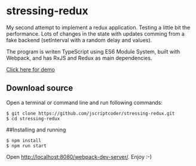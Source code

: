 # stressing-redux
My second attempt to implement a redux application. Testing a little bit the performance. Lots of changes in the state with updates comming from a fake backend (setInterval with a random delay and values).

The program is writen TypeScript using ES6 Module System, built with Webpack, and has RxJS and Redux as main dependencies.

[Click here for demo](https://jscriptcoder.github.io/stressing-redux/)

## Download source
Open a terminal or command line and run following commands:
```shell
$ git clone https://github.com/jscriptcoder/stressing-redux.git
$ cd stressing-redux
```

##Installing and running
```shell
$ npm install
$ npm run start
```

Open <http://localhost:8080/webpack-dev-server/>. Enjoy :-)
